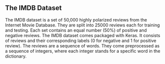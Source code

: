 ## The IMDB Dataset

The IMDB dataset is a set of 50,000 highly polarized reviews from the Internet Movie Database. They are split into 25000 reviews each for training and testing. Each set contains an equal number (50%) of positive and negative reviews.
The IMDB dataset comes packaged with Keras. It consists of reviews and their corresponding labels (0 for negative and 1 for positive review). The reviews are a sequence of words. They come preprocessed as a sequence of integers, where each integer stands for a specific word in the dictionary.